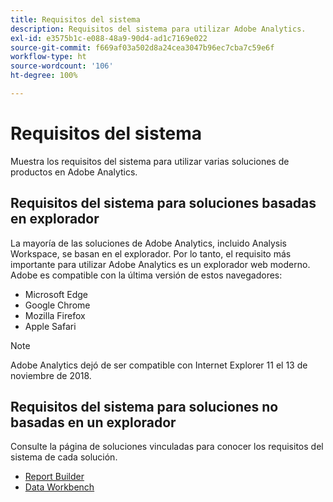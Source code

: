 ```yaml
---
title: Requisitos del sistema
description: Requisitos del sistema para utilizar Adobe Analytics.
exl-id: e3575b1c-e088-48a9-90d4-ad1c7169e022
source-git-commit: f669af03a502d8a24cea3047b96ec7cba7c59e6f
workflow-type: ht
source-wordcount: '106'
ht-degree: 100%

---
```


# Requisitos del sistema

Muestra los requisitos del sistema para utilizar varias soluciones de productos en Adobe Analytics.

## Requisitos del sistema para soluciones basadas en explorador

La mayoría de las soluciones de Adobe Analytics, incluido Analysis Workspace, se basan en el explorador. Por lo tanto, el requisito más importante para utilizar Adobe Analytics es un explorador web moderno. Adobe es compatible con la última versión de estos navegadores:

* Microsoft Edge
* Google Chrome
* Mozilla Firefox
* Apple Safari

>[!NOTE]
>
>Adobe Analytics dejó de ser compatible con Internet Explorer 11 el 13 de noviembre de 2018.

## Requisitos del sistema para soluciones no basadas en un explorador

Consulte la página de soluciones vinculadas para conocer los requisitos del sistema de cada solución.

* [Report Builder](/help/analyze/report-builder/setup/system-requirements.md)
* [Data Workbench](https://experienceleague.adobe.com/docs/data-workbench/using/install/c-data-workbench-client-install.html?lang=es)

